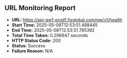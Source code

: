 ## URL Monitoring Report

- **URL:** https://api-gw1-prod1.fisglobal.com/gw/v1/health
- **Start Time:** 2025-05-08T12:53:51.488445
- **End Time:** 2025-05-08T12:53:51.785392
- **Total Time Taken:** 0.296947 seconds
- **HTTP Status Code:** 200
- **Status:** Success
- **Failure Reason:** N/A
